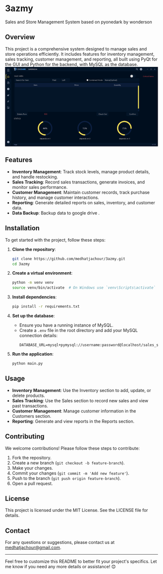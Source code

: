 # 3azmy  
Sales and Store Management System based on pyonedark by wonderson

## Overview
This project is a comprehensive system designed to manage sales and store operations efficiently. It includes features for inventory management, sales tracking, customer management, and reporting, all built using PyQt for the GUI and Python for the backend, with MySQL as the database.
![alt text](https://github.com/medhatjachour/3azmy/blob/main/sample/6.png?raw=true)

## Features
- **Inventory Management**: Track stock levels, manage product details, and handle restocking.
- **Sales Tracking**: Record sales transactions, generate invoices, and monitor sales performance.
- **Customer Management**: Maintain customer records, track purchase history, and manage customer interactions.
- **Reporting**: Generate detailed reports on sales, inventory, and customer data.
- **Data Backup**: Backup data to google drive .

## Installation
To get started with the project, follow these steps:

1. **Clone the repository**:
    ```bash
    git clone https://github.com/medhatjachour/3azmy.git
    cd 3azmy
    ```

2. **Create a virtual environment**:
    ```bash
    python -m venv venv
    source venv/bin/activate  # On Windows use `venv\Scripts\activate`
    ```

3. **Install dependencies**:
    ```bash
    pip install -r requirements.txt
    ```

4. **Set up the database**:
    - Ensure you have a running instance of MySQL.
    - Create a `.env` file in the root directory and add your MySQL connection details:
      ```env
      DATABASE_URL=mysql+pymysql://username:password@localhost/sales_store
      ```

5. **Run the application**:
    ```bash
    python main.py
    ```

## Usage
- **Inventory Management**: Use the Inventory section to add, update, or delete products.
- **Sales Tracking**: Use the Sales section to record new sales and view past transactions.
- **Customer Management**: Manage customer information in the Customers section.
- **Reporting**: Generate and view reports in the Reports section.

## Contributing
We welcome contributions! Please follow these steps to contribute:

1. Fork the repository.
2. Create a new branch (`git checkout -b feature-branch`).
3. Make your changes.
4. Commit your changes (`git commit -m 'Add new feature'`).
5. Push to the branch (`git push origin feature-branch`).
6. Open a pull request.

## License
This project is licensed under the MIT License. See the LICENSE file for details.

## Contact
For any questions or suggestions, please contact us at medhatjachour@gmail.com.

---

Feel free to customize this README to better fit your project's specifics. Let me know if you need any more details or assistance! 😊
